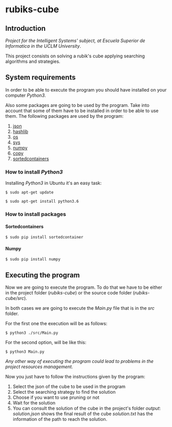 # rubiks-cube

## Introduction

_Project for the Intelligent Systems' subject, at Escuela Superior de Informatica in the UCLM University_.

This project consists on solving a rubik's cube applying searching algorithms and strategies.


## System requirements

In order to be able to execute the program you should have installed on your computer _Python3_.

Also some packages are going to be used by the program. Take into account that
some of them have to be installed in order to be able to use them.
The following packages are used by the program:

1. [json](https://docs.python.org/3/library/json.html)
2. [hashlib](https://docs.python.org/3/library/hashlib.html?highlight=hashlib#module-hashlib)
3. [os](https://docs.python.org/3/library/os.html?highlight=os#module-os)
4. [sys](https://docs.python.org/3/library/sys.html?highlight=sys#module-sys)
5. [numpy](https://numpy.org/)
6. [copy](https://docs.python.org/3/library/copy.html?highlight=copy#module-copy)
7. [sortedcontainers](http://www.grantjenks.com/docs/sortedcontainers/)


### How to install _Python3_

Installing _Python3_ in Ubuntu it's an easy task:

`$ sudo apt-get update`

`$ sudo apt-get install python3.6`


### How to install packages

#### Sortedcontainers

`$ sudo pip install sortedcontainer `

#### Numpy

`$ sudo pip install numpy `




## Executing the program

Now we are going to execute the program.
To do that we have to be either in the project folder (_rubiks-cube_) or the source code folder (_rubiks-cube/src_).

In both cases we are going to execute the _Main.py_ file that is in the *src* folder.

For the first one the execution will be as follows:

`$ python3 ./src/Main.py`

For the second option, will be like this:

`$ python3 Main.py`

*Any other way of executing the program could lead to problems in the project resources management.*

Now you just have to follow the instructions given by the program:
1. Select the json of the cube to be used in the program
2. Select the searching strategy to find the solution
3. Choose if you want to use pruning or not
4. Wait for the solution
5. You can consult the solution of the cube in the project's folder _output_:
  _solution.json_ shows the final result of the cube
  _solution.txt_ has the information of the path to reach the solution.
